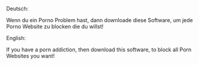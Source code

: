 Deutsch:

Wenn du ein Porno Problem hast, dann downloade diese Software, um jede Porno Website zu blocken die du willst!




English:

If you have a porn addiction, then download this software, to block all Porn Websites you want!
